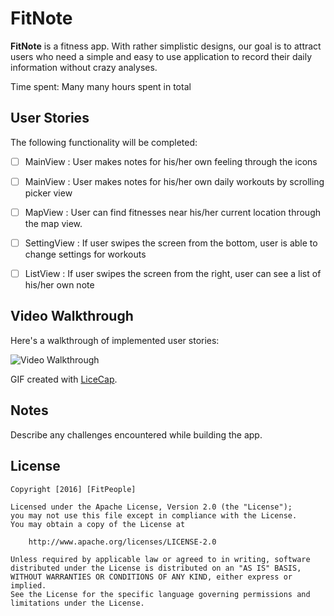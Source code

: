 # FitNote

**FitNote** is a fitness app. With rather simplistic designs, our goal is to attract users who need a simple and easy to use application to record their daily information without crazy analyses. 

Time spent:  Many many hours spent in total

## User Stories

The following functionality will be completed:

- [ ] MainView : User makes notes for his/her own feeling through the icons
- [ ] MainView : User makes notes for his/her own daily workouts by scrolling picker view
- [ ] MapView : User can find fitnesses near his/her current location through the map view.
- [ ] SettingView : If user swipes the screen from the bottom, user is able to change settings for workouts
- [ ] ListView : If user swipes the screen from the right, user can see a list of his/her own note 


## Video Walkthrough 

Here's a walkthrough of implemented user stories:

<img src='' title='Video Walkthrough' width='' alt='Video Walkthrough' />

GIF created with [LiceCap](http://www.cockos.com/licecap/).

## Notes

Describe any challenges encountered while building the app.

## License

    Copyright [2016] [FitPeople]

    Licensed under the Apache License, Version 2.0 (the "License");
    you may not use this file except in compliance with the License.
    You may obtain a copy of the License at

        http://www.apache.org/licenses/LICENSE-2.0

    Unless required by applicable law or agreed to in writing, software
    distributed under the License is distributed on an "AS IS" BASIS,
    WITHOUT WARRANTIES OR CONDITIONS OF ANY KIND, either express or implied.
    See the License for the specific language governing permissions and
    limitations under the License.
